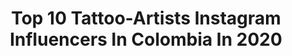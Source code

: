 ---
title: Top 10 Tattoo-Artists Instagram Influencers In Colombia In 2020
description: >-
  Find top tattoo-artists Instagram influencers in Colombia in 2020. Most popular hashtags: #tattoo #colombia #realistictattoo #ink.
platform: Instagram
profiles:
  - username: "sophie_suicide"
    fullname: >-
      Sophie Suicide 💋
    location: "Colombia"
    followers: 52647
    engagement: 206
    commentsToLikes: 0.027064
    id: ck5hgf21t2fj70i116egb4wh2
    verified: false
    hashtags: "#amorindeleble, #amoeindeleble, #joalca, #premio"
  - username: "davidmention"
    fullname: >-
      Juan David Rendón
    location: "Colombia"
    followers: 68871
    engagement: 603
    commentsToLikes: 0.015568
    id: ck6tz0x3r70cq0j71cjio7jav
    verified: false
    hashtags: "#barcelonatattoo, #skull, #neotradeu, #love"
  - username: "hernanyepes_art"
    fullname: >-
      ⭕Hernan Yepes
    location: "Colombia"
    followers: 73968
    engagement: 215
    commentsToLikes: 0.029880
    id: ck5ho6cflp0o90i11ihe5z39i
    verified: false
    hashtags: "#tattoocollecte, #realistictattoo, #dobleexposicion, #milanotattooconvention"
  - username: "pabon.art"
    fullname: >-
      Jhonatan Pabon
    location: "Colombia"
    followers: 30100
    engagement: 147
    commentsToLikes: 0.050831
    id: ck55osusa927v0i11ix4c50ni
    verified: false
    hashtags: "#portrait, #bodyart, #father, #lion"
  - username: "juanpajo"
    fullname: >-
      pajo
    location: "Colombia"
    followers: 95553
    engagement: 52
    commentsToLikes: 0.025610
    id: ck8szknvlotcq0j78wgn2bq4a
    verified: false
    hashtags: ""
  - username: "andarkness_tattoo"
    fullname: >-
      A n D a r k n e s s
    location: "Colombia"
    followers: 6994
    engagement: 550
    commentsToLikes: 0.095207
    id: ck6tz0z8h70oq0j71g2tvt1g9
    verified: false
    hashtags: "#teemofanart, #diablo4lilith, #neotradi, #neotraditionalcolombia"
  - username: "taz_artist"
    fullname: >-
      TAZ.
    location: "Colombia"
    followers: 20187
    engagement: 329
    commentsToLikes: 0.046099
    id: ck8szl7i9ovjk0j78mm6kahwm
    verified: false
    hashtags: "#tattoos, #tatuadorescolombia, #tattoo, #tattoobucaramanga"
  - username: "jenny.pedraza21"
    fullname: >-
      Jenny Pedraza M.
    location: "Colombia"
    followers: 18333
    engagement: 621
    commentsToLikes: 0.018150
    id: ck5zkpae0jwik0i143p3rh8vu
    verified: false
    hashtags: "#afrobeats, #thejukebox, #push, #colombia"
  - username: "carlos_piedrahita_art"
    fullname: >-
      ℭ𝔞𝔯𝔩𝔬𝔰 𝔓𝔦𝔢𝔡𝔯𝔞𝔥𝔦𝔱𝔞
    location: "Colombia"
    followers: 55868
    engagement: 325
    commentsToLikes: 0.032681
    id: ck6tk4nnz3zy70j715yqnrvgd
    verified: false
    hashtags: "#painted, #eagletattoo, #tattooink, #tatted"
  - username: "alain_rocben"
    fullname: >-
      Alain
    location: "Colombia"
    followers: 385761
    engagement: 87
    commentsToLikes: 0.035179
    id: ck6tnj8729ydm0j71w3t8yu0a
    verified: true
    hashtags: "#lookslikefilm, #grafiti, #sportmotivation, #tattoomodel"
---